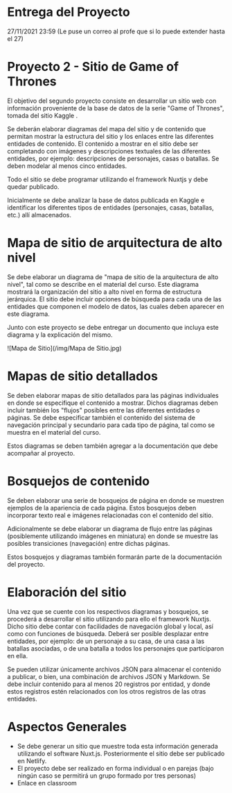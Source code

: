 # Entrega del Proyecto
27/11/2021 23:59 (Le puse un correo al profe que si lo puede extender hasta el 27)

# Proyecto 2 - Sitio de Game of Thrones
El objetivo del segundo proyecto consiste en desarrollar un sitio web con información proveniente de la base de datos de la serie "Game of Thrones", tomada del sitio Kaggle .

Se deberán elaborar diagramas del mapa del sitio y de contenido que permitan mostrar la estructura del sitio y los enlaces entre las diferentes entidades de contenido. El contenido a mostrar en el sitio debe ser completando con imágenes y descripciones textuales de las diferentes entidades, por ejemplo: descripciones de personajes, casas o batallas. Se deben modelar al menos cinco entidades.

Todo el sitio se debe programar utilizando el framework Nuxtjs y debe quedar publicado.

Inicialmente se debe analizar la base de datos publicada en Kaggle e identificar los diferentes tipos de entidades (personajes, casas, batallas, etc.) allí almacenados.

# Mapa de sitio de arquitectura de alto nivel
Se debe elaborar un diagrama de "mapa de sitio de la arquitectura de alto nivel", tal como se describe en el material del curso. Este diagrama mostrará la organización del sitio a alto nivel en forma de estructura jerárquica. El sitio debe incluir opciones de búsqueda para cada una de las entidades que componen el modelo de datos, las cuales deben aparecer en este diagrama.

Junto con este proyecto se debe entregar un documento que incluya este diagrama y la explicación del mismo.

![Mapa de Sitio](/img/Mapa de Sitio.jpg)

# Mapas de sitio detallados
Se deben elaborar mapas de sitio detallados para las páginas individuales en donde se especifique el contenido a mostrar. Dichos diagramas deben incluir también los "flujos" posibles entre las diferentes entidades o páginas. Se debe especificar también el contenido del sistema de navegación principal y secundario para cada tipo de página, tal como se muestra en el material del curso.

Estos diagramas se deben también agregar a la documentación que debe acompañar al proyecto.

# Bosquejos de contenido
Se deben elaborar una serie de bosquejos de página en donde se muestren ejemplos de la apariencia de cada página. Estos bosquejos deben incorporar texto real e imágenes relacionadas con el contenido del sitio.

Adicionalmente se debe elaborar un diagrama de flujo entre las páginas (posiblemente utilizando imágenes en miniatura) en donde se muestre las posibles transiciones (navegación) entre dichas páginas.

Estos bosquejos y diagramas también formarán parte de la documentación del proyecto.

# Elaboración del sitio
Una vez que se cuente con los respectivos diagramas y bosquejos, se procederá a desarrollar el sitio utilizando para ello el framework Nuxtjs. Dicho sitio debe contar con facilidades de navegación global y local, así como con funciones de búsqueda. Deberá ser posible desplazar entre entidades, por ejemplo: de un personaje a su casa, de una casa a las batallas asociadas, o de una batalla a todos los personajes que participaron en ella.

Se pueden utilizar únicamente archivos JSON para almacenar el contenido a publicar, o bien, una combinación de archivos JSON y Markdown. Se debe incluir contenido para al menos 20 registros por entidad, y donde estos registros estén relacionados con los otros registros de las otras entidades.

# Aspectos Generales
* Se debe generar un sitio que muestre toda esta información generada utilizando el software Nuxt.js. Posteriormente el sitio debe ser publicado en Netlify.
* El proyecto debe ser realizado en forma individual o en parejas (bajo ningún caso se permitirá un grupo formado por tres personas)
* Enlace en classroom

